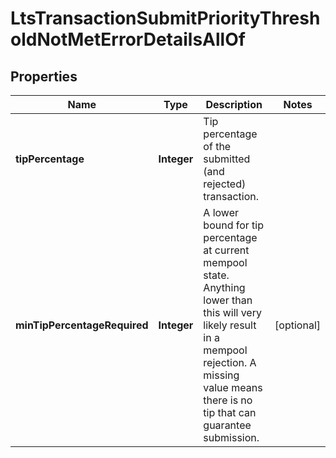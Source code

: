 

# LtsTransactionSubmitPriorityThresholdNotMetErrorDetailsAllOf


## Properties

| Name | Type | Description | Notes |
|------------ | ------------- | ------------- | -------------|
|**tipPercentage** | **Integer** | Tip percentage of the submitted (and rejected) transaction.  |  |
|**minTipPercentageRequired** | **Integer** | A lower bound for tip percentage at current mempool state. Anything lower than this will very likely result in a mempool rejection. A missing value means there is no tip that can guarantee submission.  |  [optional] |



